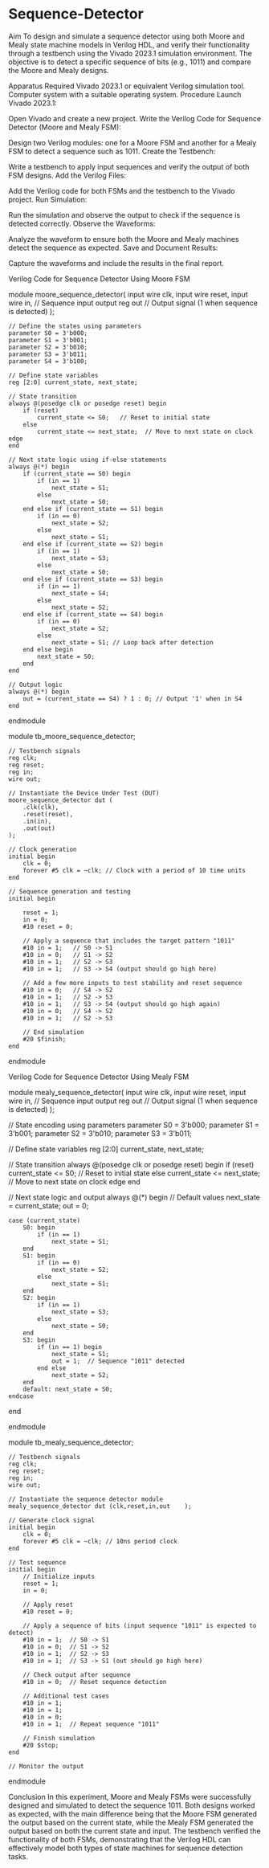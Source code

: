 # Sequence-Detector
Aim
To design and simulate a sequence detector using both Moore and Mealy state machine models in Verilog HDL, and verify their functionality through a testbench using the Vivado 2023.1 simulation environment. The objective is to detect a specific sequence of bits (e.g., 1011) and compare the Moore and Mealy designs.

Apparatus Required
Vivado 2023.1 or equivalent Verilog simulation tool.
Computer system with a suitable operating system.
Procedure
Launch Vivado 2023.1:

Open Vivado and create a new project.
Write the Verilog Code for Sequence Detector (Moore and Mealy FSM):

Design two Verilog modules: one for a Moore FSM and another for a Mealy FSM to detect a sequence such as 1011.
Create the Testbench:

Write a testbench to apply input sequences and verify the output of both FSM designs.
Add the Verilog Files:

Add the Verilog code for both FSMs and the testbench to the Vivado project.
Run Simulation:

Run the simulation and observe the output to check if the sequence is detected correctly.
Observe the Waveforms:

Analyze the waveform to ensure both the Moore and Mealy machines detect the sequence as expected.
Save and Document Results:

Capture the waveforms and include the results in the final report.

Verilog Code for Sequence Detector Using Moore FSM


module moore_sequence_detector(
    input wire clk,
    input wire reset,
    input wire in,    // Sequence input
    output reg out    // Output signal (1 when sequence is detected)
);

    // Define the states using parameters
    parameter S0 = 3'b000;
    parameter S1 = 3'b001;
    parameter S2 = 3'b010;
    parameter S3 = 3'b011;
    parameter S4 = 3'b100;

    // Define state variables
    reg [2:0] current_state, next_state;

    // State transition
    always @(posedge clk or posedge reset) begin
        if (reset)
            current_state <= S0;   // Reset to initial state
        else
            current_state <= next_state;  // Move to next state on clock edge
    end

    // Next state logic using if-else statements
    always @(*) begin
        if (current_state == S0) begin
            if (in == 1)
                next_state = S1;
            else
                next_state = S0;
        end else if (current_state == S1) begin
            if (in == 0)
                next_state = S2;
            else
                next_state = S1;
        end else if (current_state == S2) begin
            if (in == 1)
                next_state = S3;
            else
                next_state = S0;
        end else if (current_state == S3) begin
            if (in == 1)
                next_state = S4;
            else
                next_state = S2;
        end else if (current_state == S4) begin
            if (in == 0)
                next_state = S2;
            else
                next_state = S1; // Loop back after detection
        end else begin
            next_state = S0;
        end
    end

    // Output logic
    always @(*) begin
        out = (current_state == S4) ? 1 : 0; // Output '1' when in S4
    end

endmodule

module tb_moore_sequence_detector;

    // Testbench signals
    reg clk;
    reg reset;
    reg in;
    wire out;

    // Instantiate the Device Under Test (DUT)
    moore_sequence_detector dut (
        .clk(clk),
        .reset(reset),
        .in(in),
        .out(out)
    );

    // Clock generation
    initial begin
        clk = 0;
        forever #5 clk = ~clk; // Clock with a period of 10 time units
    end

    // Sequence generation and testing
    initial begin
        
        reset = 1;
        in = 0;
        #10 reset = 0;

        // Apply a sequence that includes the target pattern "1011"
        #10 in = 1;   // S0 -> S1
        #10 in = 0;   // S1 -> S2
        #10 in = 1;   // S2 -> S3
        #10 in = 1;   // S3 -> S4 (output should go high here)

        // Add a few more inputs to test stability and reset sequence
        #10 in = 0;   // S4 -> S2
        #10 in = 1;   // S2 -> S3
        #10 in = 1;   // S3 -> S4 (output should go high again)
        #10 in = 0;   // S4 -> S2
        #10 in = 1;   // S2 -> S3

        // End simulation
        #20 $finish;
    end

endmodule

Verilog Code for Sequence Detector Using Mealy FSM

module mealy_sequence_detector(
    input wire clk,
    input wire reset,
    input wire in,     // Sequence input
    output reg out     // Output signal (1 when sequence is detected)
);

// State encoding using parameters
parameter S0 = 3'b000;
parameter S1 = 3'b001;
parameter S2 = 3'b010;
parameter S3 = 3'b011;

// Define state variables
reg [2:0] current_state, next_state;

// State transition
always @(posedge clk or posedge reset) begin
    if (reset)
        current_state <= S0;  // Reset to initial state
    else
        current_state <= next_state;  // Move to next state on clock edge
end

// Next state logic and output
always @(*) begin
    // Default values
    next_state = current_state;
    out = 0;

    case (current_state)
        S0: begin
            if (in == 1)
                next_state = S1;
        end
        S1: begin
            if (in == 0)
                next_state = S2;
            else
                next_state = S1;
        end
        S2: begin
            if (in == 1)
                next_state = S3;
            else
                next_state = S0;
        end
        S3: begin
            if (in == 1) begin
                next_state = S1;
                out = 1;  // Sequence "1011" detected
            end else
                next_state = S2;
        end
        default: next_state = S0;
    endcase
end

endmodule

module tb_mealy_sequence_detector;

    // Testbench signals
    reg clk;
    reg reset;
    reg in;
    wire out;

    // Instantiate the sequence detector module
    mealy_sequence_detector dut (clk,reset,in,out    );

    // Generate clock signal
    initial begin
        clk = 0;
        forever #5 clk = ~clk; // 10ns period clock
    end

    // Test sequence
    initial begin
        // Initialize inputs
        reset = 1;
        in = 0;

        // Apply reset
        #10 reset = 0;

        // Apply a sequence of bits (input sequence "1011" is expected to detect)
        #10 in = 1;  // S0 -> S1
        #10 in = 0;  // S1 -> S2
        #10 in = 1;  // S2 -> S3
        #10 in = 1;  // S3 -> S1 (out should go high here)

        // Check output after sequence
        #10 in = 0;  // Reset sequence detection

        // Additional test cases
        #10 in = 1;  
        #10 in = 1;  
        #10 in = 0;  
        #10 in = 1;  // Repeat sequence "1011"

        // Finish simulation
        #20 $stop;
    end

    // Monitor the output
    

endmodule

Conclusion
In this experiment, Moore and Mealy FSMs were successfully designed and simulated to detect the sequence 1011. Both designs worked as expected, with the main difference being that the Moore FSM generated the output based on the current state, while the Mealy FSM generated the output based on both the current state and input. The testbench verified the functionality of both FSMs, demonstrating that the Verilog HDL can effectively model both types of state machines for sequence detection tasks.

